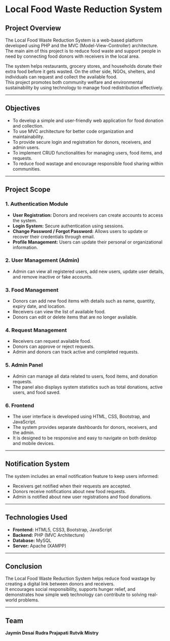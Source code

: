 # Local Food Waste Reduction System

## Project Overview
The Local Food Waste Reduction System is a web-based platform developed using PHP and the MVC (Model-View-Controller) architecture.  
The main aim of this project is to reduce food waste and support people in need by connecting food donors with receivers in the local area.

The system helps restaurants, grocery stores, and households donate their extra food before it gets wasted. On the other side, NGOs, shelters, and individuals can request and collect the available food.  
This project promotes both community welfare and environmental sustainability by using technology to manage food redistribution effectively.

---

## Objectives
- To develop a simple and user-friendly web application for food donation and collection.  
- To use MVC architecture for better code organization and maintainability.  
- To provide secure login and registration for donors, receivers, and admin users.  
- To implement CRUD functionalities for managing users, food items, and requests.  
- To reduce food wastage and encourage responsible food sharing within communities.

---

## Project Scope

### 1. Authentication Module
- **User Registration:** Donors and receivers can create accounts to access the system.  
- **Login System:** Secure authentication using sessions.  
- **Change Password / Forgot Password:** Allows users to update or recover their credentials through email.  
- **Profile Management:** Users can update their personal or organizational information.

### 2. User Management (Admin)
- Admin can view all registered users, add new users, update user details, and remove inactive or fake accounts.

### 3. Food Management
- Donors can add new food items with details such as name, quantity, expiry date, and location.  
- Receivers can view the list of available food.  
- Donors can edit or delete items that are no longer available.

### 4. Request Management
- Receivers can request available food.  
- Donors can approve or reject requests.  
- Admin and donors can track active and completed requests.

### 5. Admin Panel
- Admin can manage all data related to users, food items, and donation requests.  
- The panel also displays system statistics such as total donations, active users, and food saved.

### 6. Frontend
- The user interface is developed using HTML, CSS, Bootstrap, and JavaScript.  
- The system provides separate dashboards for donors, receivers, and the admin.  
- It is designed to be responsive and easy to navigate on both desktop and mobile devices.

---

## Notification System
The system includes an email notification feature to keep users informed:  
- Receivers get notified when their requests are accepted.  
- Donors receive notifications about new food requests.  
- Admin is notified about new user registrations and food donations.

---

## Technologies Used
- **Frontend:** HTML5, CSS3, Bootstrap, JavaScript  
- **Backend:** PHP (MVC Architecture)  
- **Database:** MySQL  
- **Server:** Apache (XAMPP)

---


## Conclusion
The Local Food Waste Reduction System helps reduce food wastage by creating a digital link between donors and receivers.  
It encourages social responsibility, supports hunger relief, and demonstrates how simple web technology can contribute to solving real-world problems.

---

## Team
**Jaymin Desai**
**Rudra Prajapati**
**Rutvik Mistry**  
